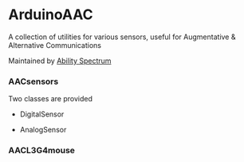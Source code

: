 ArduinoAAC
==========
A collection of utilities for various sensors, useful for Augmentative & Alternative Communications

Maintained by [Ability Spectrum](
http://abilityspectrum.com)

### AACsensors

Two classes are provided

* DigitalSensor

* AnalogSensor



### AACL3G4mouse